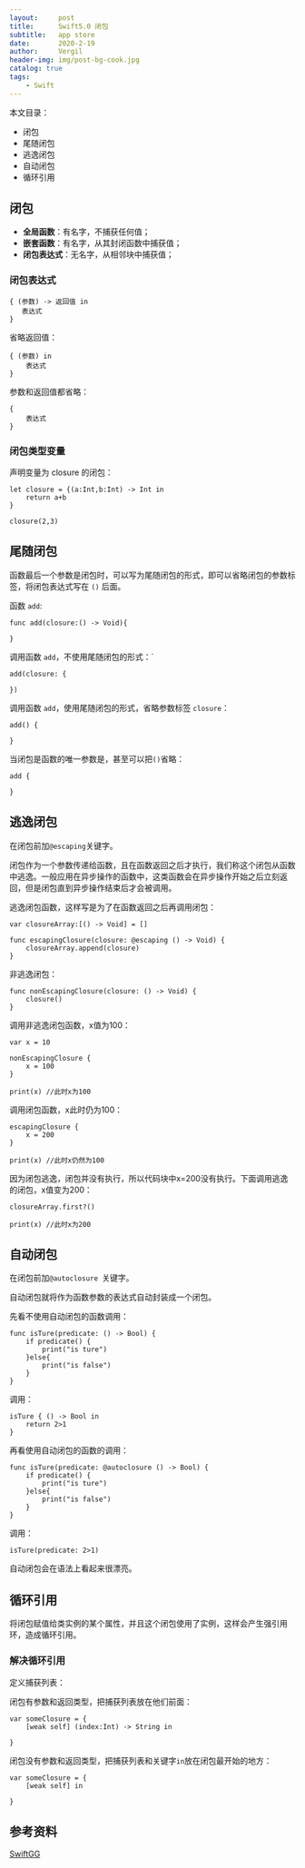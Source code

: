 ```yaml
---
layout:     post
title:      Swift5.0 闭包
subtitle:   app store
date:       2020-2-19
author:     Vergil
header-img: img/post-bg-cook.jpg
catalog: true
tags:
    - Swift
---
```


本文目录：

- 闭包
- 尾随闭包
- 逃逸闭包
- 自动闭包
- 循环引用

## 闭包

- **全局函数**：有名字，不捕获任何值；
- **嵌套函数**：有名字，从其封闭函数中捕获值；
- **闭包表达式**：无名字，从相邻块中捕获值；

### 闭包表达式

```
{ (参数) -> 返回值 in
   表达式
}
```

省略返回值：

```
{ (参数) in
    表达式
}
```

参数和返回值都省略：

```
{
    表达式
}
```

### 闭包类型变量

声明变量为 closure 的闭包：

```
let closure = {(a:Int,b:Int) -> Int in
    return a+b
}

closure(2,3)
```

## 尾随闭包

函数最后一个参数是闭包时，可以写为尾随闭包的形式，即可以省略闭包的参数标签，将闭包表达式写在 `()` 后面。

函数 `add`:

```
func add(closure:() -> Void){
    
}
```

调用函数 `add`，不使用尾随闭包的形式：`

```
add(closure: {
    
})
```

调用函数 `add`，使用尾随闭包的形式，省略参数标签 `closure`：

```
add() {
    
}
```
当闭包是函数的唯一参数是，甚至可以把`()`省略：

```
add {
    
}
```

## 逃逸闭包

在闭包前加`@escaping`关键字。

闭包作为一个参数传递给函数，且在函数返回之后才执行，我们称这个闭包从函数中逃逸。一般应用在异步操作的函数中，这类函数会在异步操作开始之后立刻返回，但是闭包直到异步操作结束后才会被调用。

逃逸闭包函数，这样写是为了在函数返回之后再调用闭包：

```
var closureArray:[() -> Void] = []

func escapingClosure(closure: @escaping () -> Void) {
    closureArray.append(closure)
}
```

非逃逸闭包：

```
func nonEscapingClosure(closure: () -> Void) {
    closure()
}
```

调用非逃逸闭包函数，x值为100：

```
var x = 10

nonEscapingClosure {
    x = 100
}

print(x) //此时x为100
```

调用闭包函数，x此时仍为100：

```
escapingClosure {
    x = 200
}

print(x) //此时x仍然为100
```

因为闭包逃逸，闭包并没有执行，所以代码块中x=200没有执行。下面调用逃逸的闭包，x值变为200：

```
closureArray.first?()

print(x) //此时x为200
```

## 自动闭包

在闭包前加`@autoclosure `关键字。

自动闭包就将作为函数参数的表达式自动封装成一个闭包。

先看不使用自动闭包的函数调用：

```
func isTure(predicate: () -> Bool) {
    if predicate() {
        print("is ture")
    }else{
        print("is false")
    }
}
```

调用：

```
isTure { () -> Bool in
    return 2>1
}
```

再看使用自动闭包的函数的调用：

```
func isTure(predicate: @autoclosure () -> Bool) {
    if predicate() {
        print("is ture")
    }else{
        print("is false")
    }
}
```

调用：

```
isTure(predicate: 2>1)
```

自动闭包会在语法上看起来很漂亮。

## 循环引用

将闭包赋值给类实例的某个属性，并且这个闭包使用了实例，这样会产生强引用环，造成循环引用。

### 解决循环引用

定义捕获列表：

闭包有参数和返回类型，把捕获列表放在他们前面：

```
var someClosure = {
    [weak self] (index:Int) -> String in
    
}
```

闭包没有参数和返回类型，把捕获列表和关键字`in`放在闭包最开始的地方：

```
var someClosure = {
    [weak self] in
    
}
```

## 参考资料

[SwiftGG](https://swiftgg.gitbook.io/swift/swift-jiao-cheng/07_closures)
